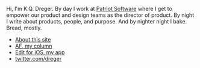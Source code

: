 Hi, I'm K.Q. Dreger. By day I work at [Patriot Software](https://patriotsoftware.com/) where I get to empower our product and design teams as the director of product. By night I write about products, people, and purpose. And by nighter night I bake. Bread, mostly. 

- [About this site](/about-site.html)
- [AF, my column](https://audaciousfox.net)
- [Edit for iOS, my app](https://audaciousfox.net/projects/edit/)
- [twitter.com/dreger](https://twitter.com/dreger)




